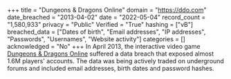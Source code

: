 +++
title = "Dungeons &amp; Dragons Online"
domain = "https://ddo.com"
date_breached = "2013-04-02"
date = "2022-05-04"
record_count = "1,580,933"
privacy = "Public"
Verified = "True"
hashing = ["vB"]
breached_data = ["Dates of birth", "Email addresses", "IP addresses", "Passwords", "Usernames", "Website activity"]
categories = []
acknowledged = "No"
+++
In April 2013, the interactive video game <a href="https://www.ddo.com" target="_blank" rel="noopener">Dungeons &amp; Dragons Online</a> suffered a data breach that exposed almost 1.6M players' accounts. The data was being actively traded on underground forums and included email addresses, birth dates and password hashes.
